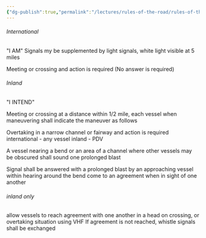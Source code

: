 ```yaml
---
{"dg-publish":true,"permalink":"/lectures/rules-of-the-road/rules-of-the-road-index/rule-34-maneuvering-and-warning-signals/","created":"2025-05-29T15:42:05.783-04:00","updated":"2025-05-30T11:17:48.798-04:00"}
---
```



###### International
"I AM"
Signals my be supplemented by light signals, white light visible at 5 miles

Meeting or crossing and action is required (No answer is required)
###### Inland
"I INTEND"

Meeting or crossing at a distance within 1/2 mile, each vessel when maneuvering shall indicate the maneuver as follows


Overtaking in a narrow channel or fairway and action is required
international - any vessel
inland - PDV

A vessel nearing a bend or an area of a channel where other vessels may be obscured shall sound one prolonged blast

Signal shall be answered with a prolonged blast by an approaching vessel within hearing around the bend 
come to an agreement when in sight of one another

###### inland only 
allow vessels to reach agreement with one another in a head on crossing, or overtaking situation using VHF
If agreement is not reached, whistle signals shall be exchanged
